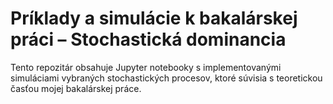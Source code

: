 # Príklady a simulácie k bakalárskej práci – Stochastická dominancia

Tento repozitár obsahuje Jupyter notebooky s implementovanými simuláciami vybraných stochastických procesov, ktoré súvisia s teoretickou časťou mojej bakalárskej práce.
